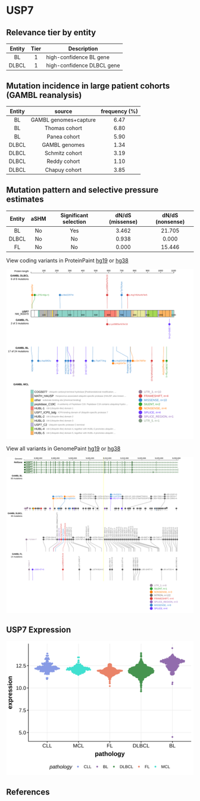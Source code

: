 # USP7

## Relevance tier by entity

|Entity|Tier|Description               |
|:------:|:----:|--------------------------|
|BL    |1   |high-confidence BL gene   |
|DLBCL |1   |high-confidence DLBCL gene|

## Mutation incidence in large patient cohorts (GAMBL reanalysis)

|Entity|source               |frequency (%)|
|:------:|:---------------------:|:-------------:|
|BL    |GAMBL genomes+capture|6.47         |
|BL    |Thomas cohort        |6.80         |
|BL    |Panea cohort         |5.90         |
|DLBCL |GAMBL genomes        |1.34         |
|DLBCL |Schmitz cohort       |3.19         |
|DLBCL |Reddy cohort         |1.10         |
|DLBCL |Chapuy cohort        |3.85         |

## Mutation pattern and selective pressure estimates

|Entity|aSHM|Significant selection|dN/dS (missense)|dN/dS (nonsense)|
|:------:|:----:|:---------------------:|:----------------:|:----------------:|
|BL    |No  |Yes                  |3.462           |21.705          |
|DLBCL |No  |No                   |0.938           | 0.000          |
|FL    |No  |No                   |0.000           |15.446          |



View coding variants in ProteinPaint [hg19](https://morinlab.github.io/LLMPP/GAMBL/USP7_protein.html)  or [hg38](https://morinlab.github.io/LLMPP/GAMBL/USP7_protein_hg38.html)

![image](images/proteinpaint/USP7_NM_003470.svg)

View all variants in GenomePaint [hg19](https://morinlab.github.io/LLMPP/GAMBL/USP7.html)  or [hg38](https://morinlab.github.io/LLMPP/GAMBL/USP7_hg38.html)

![image](images/proteinpaint/USP7.svg)

## USP7 Expression
![image](images/gene_expression/USP7_by_pathology.svg)

## References

<!-- ORIGIN: grandeGenomewideDiscoverySomatic2019 -->
